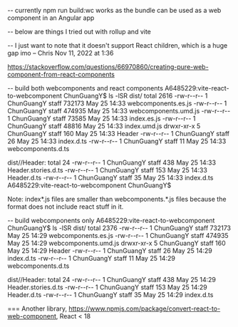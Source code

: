 -- currently npm run build:wc works as the bundle can be used as a web component in an Angular app

-- below are things I tried out with rollup and vite

-- I just want to note that it doesn't support React children, which is a huge gap imo – 
Chris
 Nov 11, 2022 at 1:36

 https://stackoverflow.com/questions/66970860/creating-pure-web-component-from-react-components

 
-- build both webcomponents and react components
A6485229:vite-react-to-webcomponent ChunGuangY$ ls -lSR dist/
total 2616
-rw-r--r--  1 ChunGuangY  staff  732173 May 25 14:33 webcomponents.es.js
-rw-r--r--  1 ChunGuangY  staff  474935 May 25 14:33 webcomponents.umd.js
-rw-r--r--  1 ChunGuangY  staff   73585 May 25 14:33 index.es.js
-rw-r--r--  1 ChunGuangY  staff   48816 May 25 14:33 index.umd.js
drwxr-xr-x  5 ChunGuangY  staff     160 May 25 14:33 Header
-rw-r--r--  1 ChunGuangY  staff      26 May 25 14:33 index.d.ts
-rw-r--r--  1 ChunGuangY  staff      11 May 25 14:33 webcomponents.d.ts

dist//Header:
total 24
-rw-r--r--  1 ChunGuangY  staff  438 May 25 14:33 Header.stories.d.ts
-rw-r--r--  1 ChunGuangY  staff  153 May 25 14:33 Header.d.ts
-rw-r--r--  1 ChunGuangY  staff   35 May 25 14:33 index.d.ts
A6485229:vite-react-to-webcomponent ChunGuangY$ 

Note: index*.js files are smaller than webcomponents.*.js files because the format does not include react stuff in it.

-- build webcomponents only
A6485229:vite-react-to-webcomponent ChunGuangY$ ls -lSR dist/
total 2376
-rw-r--r--  1 ChunGuangY  staff  732173 May 25 14:29 webcomponents.es.js
-rw-r--r--  1 ChunGuangY  staff  474935 May 25 14:29 webcomponents.umd.js
drwxr-xr-x  5 ChunGuangY  staff     160 May 25 14:29 Header
-rw-r--r--  1 ChunGuangY  staff      26 May 25 14:29 index.d.ts
-rw-r--r--  1 ChunGuangY  staff      11 May 25 14:29 webcomponents.d.ts

dist//Header:
total 24
-rw-r--r--  1 ChunGuangY  staff  438 May 25 14:29 Header.stories.d.ts
-rw-r--r--  1 ChunGuangY  staff  153 May 25 14:29 Header.d.ts
-rw-r--r--  1 ChunGuangY  staff   35 May 25 14:29 index.d.ts

===
Another library, https://www.npmjs.com/package/convert-react-to-web-component, React < 18


